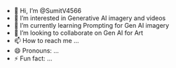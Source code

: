 - 👋 Hi, I’m @SumitV4566
- 👀 I’m interested in Generative AI imagery and videos
- 🌱 I’m currently learning Prompting for Gen AI imagery
- 💞️ I’m looking to collaborate on Gen AI for Art
- 📫 How to reach me ...
- 😄 Pronouns: ...
- ⚡ Fun fact: ...

<!---
SumitV4566/SumitV4566 is a ✨ special ✨ repository because its `README.md` (this file) appears on your GitHub profile.
You can click the Preview link to take a look at your changes.
--->
